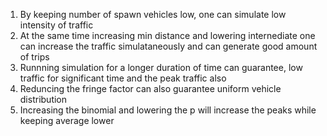 1. By keeping number of spawn vehicles low, one can simulate low intensity of traffic
2. At the same time increasing min distance and lowering internediate one can increase the traffic simulataneously and can generate good amount of trips
3. Runnning simulation for a longer duration of time can guarantee, low traffic for significant time and the peak traffic also
4. Reduncing the fringe factor can also guarantee uniform vehicle distribution
5. Increasing the binomial and lowering the p will increase the peaks while keeping average lower   